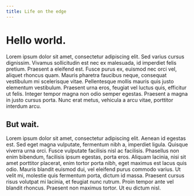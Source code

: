 ```yaml
---
title: Life on the edge
---
```


# Hello world.

Lorem ipsum dolor sit amet, consectetur adipiscing elit. Sed varius cursus dignissim. Vivamus sollicitudin est nec ex malesuada, id imperdiet felis pretium. Praesent a eleifend est. Fusce purus ex, euismod nec orci vel, aliquet rhoncus quam. Mauris pharetra faucibus neque, consequat vestibulum mi scelerisque vitae. Pellentesque mollis mauris quis justo elementum vestibulum. Praesent urna eros, feugiat vel luctus quis, efficitur ut felis. Integer tempor magna non odio semper egestas. Praesent a magna in justo cursus porta. Nunc erat metus, vehicula a arcu vitae, porttitor interdum arcu.

## But wait.

Lorem ipsum dolor sit amet, consectetur adipiscing elit. Aenean id egestas est. Sed eget magna vulputate, fermentum nibh a, imperdiet ligula. Quisque viverra urna orci. Fusce vulputate facilisis nisl ac facilisis. Phasellus non enim bibendum, facilisis ipsum egestas, porta eros. Aliquam lacinia, nisi sit amet porttitor placerat, enim tortor porta nibh, eget maximus est lacus quis odio. Mauris blandit euismod dui, vel eleifend purus commodo varius. Ut velit mi, molestie quis fermentum porta, dictum id massa. Praesent cursus risus volutpat mi lacinia, et feugiat nunc rutrum. Proin tempor ante vel blandit rhoncus. Praesent non maximus tortor. Ut eu dictum nisl.
